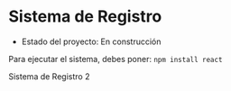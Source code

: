 <h1>Sistema de Registro</h1>

- Estado del proyecto: En construcción

Para ejecutar el sistema, debes poner:
```npm install react ```

Sistema de Registro 2

